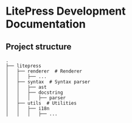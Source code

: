 # LitePress Development Documentation

## Project structure

```
.
├── litepress
│   ├── renderer  # Renderer
│   │   ├── ...
│   ├── syntax  # Syntax parser
│   │   ├── ast
│   │   ├── docstring
│   │   │   ├── parser
│   ├── utils  # Utilities
│   │   ├── i18n
│   │   │   ├── ... 

```